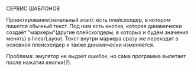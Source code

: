 СЕРВИС ШАБЛОНОВ

Проектирование(начальный этап): есть плейсхолдер, в котором пишется обычный текст. Под ним есть кнопка, которая динамически создаёт "маркеры"(другие плейсхолдеры, в которых и будем значения менять) в linearLayout. Текст внутри маркера сразу же переходит в основной плейсхолдер и также динамически изменяется.

Проблема: эмулятор не выдаёт ошибок, но сама программа вылетает после нажатия кнопки(?). 
